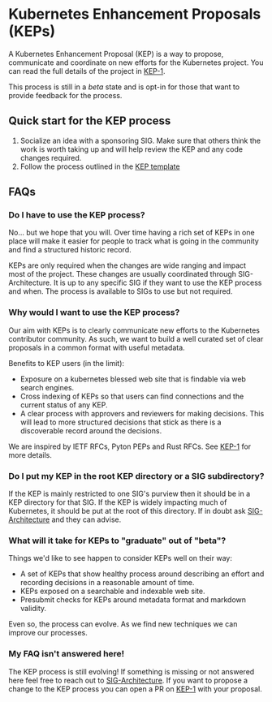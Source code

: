 # Kubernetes Enhancement Proposals (KEPs)

A Kubernetes Enhancement Proposal (KEP) is a way to propose, communicate and coordinate on new efforts for the Kubernetes project.
You can read the full details of the project in [KEP-1](0001-kubernetes-enhancement-proposal-process.md).

This process is still in a _beta_ state and is opt-in for those that want to provide feedback for the process.

## Quick start for the KEP process

1. Socialize an idea with a sponsoring SIG.
   Make sure that others think the work is worth taking up and will help review the KEP and any code changes required.
2. Follow the process outlined in the [KEP template](0000-kep-template.md)

## FAQs

### Do I have to use the KEP process?

No... but we hope that you will.
Over time having a rich set of KEPs in one place will make it easier for people to track what is going in the community and find a structured historic record.

KEPs are only required when the changes are wide ranging and impact most of the project.
These changes are usually coordinated through SIG-Architecture.
It is up to any specific SIG if they want to use the KEP process and when.
The process is available to SIGs to use but not required.

### Why would I want to use the KEP process?

Our aim with KEPs is to clearly communicate new efforts to the Kubernetes contributor community.
As such, we want to build a well curated set of clear proposals in a common format with useful metadata.

Benefits to KEP users (in the limit):
* Exposure on a kubernetes blessed web site that is findable via web search engines.
* Cross indexing of KEPs so that users can find connections and the current status of any KEP.
* A clear process with approvers and reviewers for making decisions.
  This will lead to more structured decisions that stick as there is a discoverable record around the decisions.

We are inspired by IETF RFCs, Pyton PEPs and Rust RFCs.
See [KEP-1](0001-kubernetes-enhancement-proposal-process.md) for more details.

### Do I put my KEP in the root KEP directory or a SIG subdirectory?

If the KEP is mainly restricted to one SIG's purview then it should be in a KEP directory for that SIG.
If the KEP is widely impacting much of Kubernetes, it should be put at the root of this directory.
If in doubt ask [SIG-Architecture](https://git.k8s.io/community/sig-architecture/README.md) and they can advise.

### What will it take for KEPs to "graduate" out of "beta"?

Things we'd like to see happen to consider KEPs well on their way:
* A set of KEPs that show healthy process around describing an effort and recording decisions in a reasonable amount of time.
* KEPs exposed on a searchable and indexable web site.
* Presubmit checks for KEPs around metadata format and markdown validity.

Even so, the process can evolve. As we find new techniques we can improve our processes.

### My FAQ isn't answered here!

The KEP process is still evolving!
If something is missing or not answered here feel free to reach out to [SIG-Architecture](https://git.k8s.io/community/sig-architecture/README.md).
If you want to propose a change to the KEP process you can open a PR on [KEP-1](0001-kubernetes-enhancement-proposal-process.md) with your proposal.
